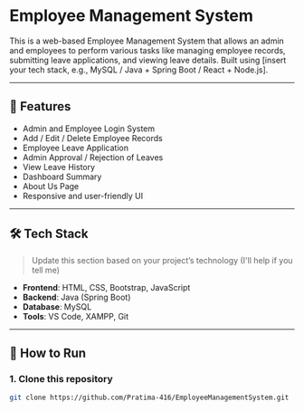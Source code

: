 # Employee Management System

This is a web-based Employee Management System that allows an admin and employees to perform various tasks like managing employee records, submitting leave applications, and viewing leave details. Built using [insert your tech stack, e.g.,  MySQL / Java + Spring Boot / React + Node.js].

---

## 🌟 Features

- Admin and Employee Login System
- Add / Edit / Delete Employee Records
- Employee Leave Application
- Admin Approval / Rejection of Leaves
- View Leave History
- Dashboard Summary
- About Us Page
- Responsive and user-friendly UI

---

## 🛠️ Tech Stack

> Update this section based on your project’s technology (I'll help if you tell me)

- **Frontend**: HTML, CSS, Bootstrap, JavaScript
- **Backend**:  Java (Spring Boot)
- **Database**: MySQL
- **Tools**: VS Code, XAMPP, Git

---

## 🏁 How to Run

### 1. Clone this repository
```bash
git clone https://github.com/Pratima-416/EmployeeManagementSystem.git
